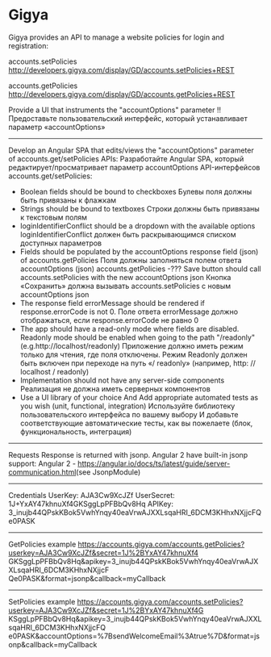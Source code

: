 # Gigya

Gigya provides an API to manage a website policies for login and registration: 

accounts.setPolicies 
​http://developers.gigya.com/display/GD/accounts.setPolicies+REST 

accounts.getPolicies 
​http://developers.gigya.com/display/GD/accounts.getPolicies+REST 

Provide a UI that instruments the "accountOptions" parameter 
!! Предоставьте пользовательский интерфейс, который устанавливает параметр «accountOptions»

******************
Develop an Angular SPA that edits/views the "​accountOptions​" parameter of accounts.get/setPolicies APIs:
Разработайте Angular SPA, который редактирует/просматривает параметр accountOptions API-интерфейсов accounts.get/setPolicies:
- Boolean fields should be bound to checkboxes 
Булевы поля должны быть привязаны к флажкам
- Strings should be bound to textboxes 
Строки должны быть привязаны к текстовым полям
- loginIdentifierConflict should be a dropdown with the available options 
loginIdentifierConflict должен быть раскрывающимся списком доступных параметров
- Fields should be populated by the accountOptions response field (json) of accounts.getPolicies 
Поля должны заполняться полем ответа accountOptions (json) accounts.getPolicies
-???  Save button should call accounts.setPolicies with the new accountOptions json 
Кнопка «Сохранить» должна вызывать accounts.setPolicies с новым accountOptions json
- The response field errorMessage should be rendered if response.errorCode is not 0. 
Поле ответа errorMessage должно отображаться, если response.errorCode не равно 0
- The app should have a read-only mode where fields are disabled. 
  Readonly mode should be enabled when going to the path "/readonly" 
(e.g. ​http://localhost/readonly​) 
Приложение должно иметь режим только для чтения, где поля отключены. 
Режим Readonly должен быть включен при переходе на путь «/ readonly» 
(например, http: // localhost / readonly)
-  Implementation should not have any server-side components 
Реализация не должна иметь серверных компонентов
- Use a UI library of your choice And Add appropriate automated tests as you wish (unit, functional, integration) 
Используйте библиотеку пользовательского интерфейса по вашему выбору И добавьте соответствующие автоматические тесты, как вы пожелаете (блок, функциональность, интеграция)

***************
Requests Response is returned with jsonp. 
Angular 2 have built-in jsonp support:
Angular 2 - ​https://angular.io/docs/ts/latest/guide/server-communication.html​ (see JsonpModule) 

**************
Credentials 
UserKey: AJA3Cw9XcJZf 
UserSecret: 1J+YxAY47khnuXf4GKSggLpPFBbQv8Hq 
APIKey: 3_inujb44QPskKBok5VwhYnqy40eaVrwAJXXLsqaHRI_6DCM3KHhxNXjjcFQe0PASK 

**************
GetPolicies example 
https://accounts.gigya.com/accounts.getPolicies?userkey=AJA3Cw9XcJZf&secret=1J%2BYxAY47khnuXf4 GKSggLpPFBbQv8Hq&apikey=3_inujb44QPskKBok5VwhYnqy40eaVrwAJXXLsqaHRI_6DCM3KHhxNXjjcF 
Qe0PASK&format=jsonp&callback=myCallback 
 
*************
SetPolicies example 
https://accounts.gigya.com/accounts.setPolicies?userkey=AJA3Cw9XcJZf&secret=1J%2BYxAY47khnuXf4G KSggLpPFBbQv8Hq&apikey=3_inujb44QPskKBok5VwhYnqy40eaVrwAJXXLsqaHRI_6DCM3KHhxNXjjcFQ e0PASK&accountOptions=%7BsendWelcomeEmail%3Atrue%7D&format=jsonp&callback=myCallback 
 
 
 

